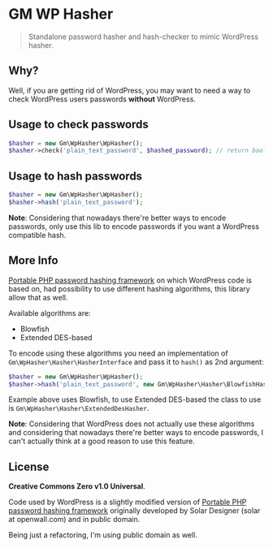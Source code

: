 # GM WP Hasher

> Standalone password hasher and hash-checker to mimic WordPress hasher.

## Why?

Well, if you are getting rid of WordPress, you may want to need a way to check WordPress users
passwords **without** WordPress.

## Usage to check passwords

```php
$hasher = new Gm\WpHasher\WpHasher();
$hasher->check('plain_text_password', $hashed_password); // return bool
```

## Usage to hash passwords

```php
$hasher = new Gm\WpHasher\WpHasher();
$hasher->hash('plain_text_password');
```

**Note**: Considering that nowadays there're better ways to encode passwords, only use this lib to
encode passwords if you want a WordPress compatible hash.


## More Info

[Portable PHP password hashing framework](http://www.openwall.com/phpass/) on which WordPress code
is based on, had possibility to use different hashing algorithms, this library allow that as well.

Available algorithms are:

- Blowfish
- Extended DES-based

To encode using these algorithms you need an implementation of `Gm\WpHasher\Hasher\HasherInterface` 
and pass it to `hash()` as 2nd argument:

```php
$hasher = new Gm\WpHasher\WpHasher();
$hasher->hash('plain_text_password', new Gm\WpHasher\Hasher\BlowfishHasher());
```

Example above uses Blowfish, to use Extended DES-based the class to use is `Gm\WpHasher\Hasher\ExtendedDesHasher`.

**Note**: Considering that WordPress does not actually use these algorithms and considering that
nowadays there're better ways to encode passwords, I can't actually think at a good reason to use this
feature.
 
 
## License
 
**Creative Commons Zero v1.0 Universal**.

Code used by WordPress is a slightly modified version of
[Portable PHP password hashing framework](http://www.openwall.com/phpass/)
originally developed by Solar Designer (solar at openwall.com) and in public domain.

Being just a refactoring, I'm using public domain as well.